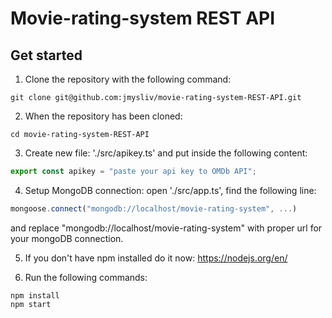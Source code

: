 Movie-rating-system REST API
===
## Get started
1. Clone the repository with the following command:
```
git clone git@github.com:jmysliv/movie-rating-system-REST-API.git
```
2. When the repository has been cloned:
```
cd movie-rating-system-REST-API
```
3. Create new file: './src/apikey.ts' and put inside the following content:
```TypeScript
export const apikey = "paste your api key to OMDb API";
```
4. Setup MongoDB connection: open './src/app.ts', find the following line: 
```TypeScript
mongoose.connect("mongodb://localhost/movie-rating-system", ...)
```
and replace "mongodb://localhost/movie-rating-system" with proper url for your mongoDB connection.

5. If you don't have npm installed do it now: https://nodejs.org/en/

6. Run the following commands:
```
npm install
npm start
``` 